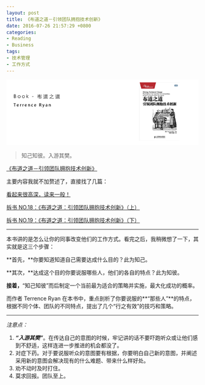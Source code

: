 ```yaml
---
layout: post
title: 《布道之道－引领团队拥抱技术创新》
date: 2016-07-26 21:57:29 +0800
categories:
- Reading
- Business
tags:
- 技术管理
- 工作方式
---
```


![book-Driving-Technical-Change](../uploads/books/book-Driving-Technical-Change.png)

<blockquote class="blockquote-center">
知己知彼。入游其樊。
</blockquote>

<!-- more -->

[《布道之道－引领团队拥抱技术创新》](https://read.douban.com/ebook/388053/)

主要内容我就不加赘述了，直接找了几篇：

[看起来很高深，读来一般！](https://book.douban.com/subject/6990284/)

[拆书 NO.18：《布道之道：引领团队拥抱技术创新》（上）](http://www.jianshu.com/p/46a04a0ba4a5)

[拆书 NO.19：《布道之道：引领团队拥抱技术创新》（下）](http://www.jianshu.com/p/d6ce099274a4)

---

本书讲的是怎么让你的同事改变他们的工作方式。看完之后，我稍微想了一下，其实就是这三个步骤：

**首先，**你要知道知道自己需要达成什么目的？此为知己。

**其次，**达成这个目的你要说服哪些人，他们的各自的特点？此为知彼。

**接着，**“知己知彼”而后制定一个当前最为适合的策略并实施，最大化成功的概率。


而作者 Terrence Ryan 在本书中，重点剖析了你要说服的**“那些人”**的特点，根据不同个体、团队的不同特点，提出了几个“行之有效”的技巧和策略。

---

*注意点：*

1. ***“入游其樊”***。在传达自己的意图的时候，牢记讲的话不要吓跑听众或让他们感到不舒适，这样连进一步推进的机会都没了。
2. 对症下药。对于要说服听众的意图要有根据，你要明白自己新的意图，并阐述采用新的意图会解决现有的什么难题、带来什么样好处。
3. 劝不动时及时打住。
4. 莫求回报。团队至上。



